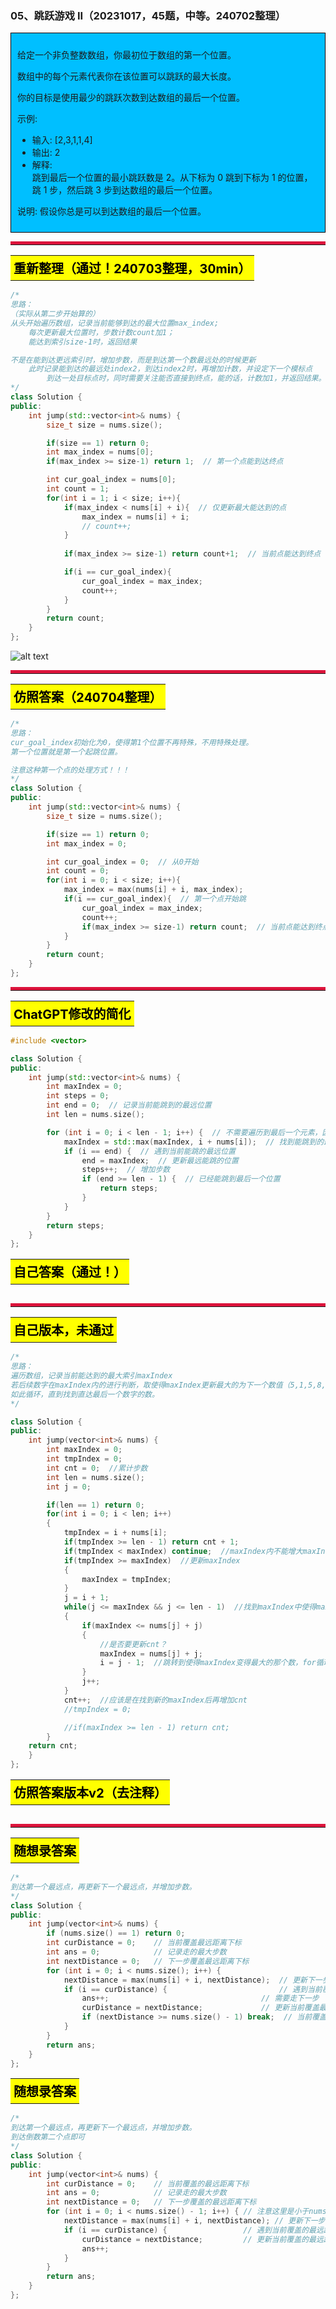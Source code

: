 ### 05、跳跃游戏 II（20231017，45题，中等。240702整理）
<div style="border: 1px solid black; padding: 10px; background-color: #00BFFF;">

给定一个非负整数数组，你最初位于数组的第一个位置。

数组中的每个元素代表你在该位置可以跳跃的最大长度。

你的目标是使用最少的跳跃次数到达数组的最后一个位置。

示例:

- 输入: [2,3,1,1,4]
- 输出: 2
- 解释:   
  跳到最后一个位置的最小跳跃数是 2。从下标为 0 跳到下标为 1 的位置，跳  1  步，然后跳  3  步到达数组的最后一个位置。

说明: 假设你总是可以到达数组的最后一个位置。

  </p>
</div>

<hr style="border-top: 5px solid #DC143C;">
<table>
  <tr>
    <td bgcolor="Yellow" style="padding: 5px; border: 0px solid black;">
      <span style="font-weight: bold; font-size: 20px;color: black;">
      重新整理（通过！240703整理，30min）
      </span>
    </td>
  </tr>
</table>

```C++ {.line-numbers}
/*
思路：
（实际从第二步开始算的）
从头开始遍历数组，记录当前能够到达的最大位置max_index;
    每次更新最大位置时，步数计数count加1；
    能达到索引size-1时，返回结果

不是在能到达更远索引时，增加步数，而是到达第一个数最远处的时候更新
    此时记录能到达的最远处index2，到达index2时，再增加计数，并设定下一个模标点
        到达一处目标点时，同时需要关注能否直接到终点，能的话，计数加1，并返回结果。
*/
class Solution {
public:
    int jump(std::vector<int>& nums) {
        size_t size = nums.size();

        if(size == 1) return 0;
        int max_index = nums[0];
        if(max_index >= size-1) return 1;  // 第一个点能到达终点

        int cur_goal_index = nums[0];
        int count = 1;
        for(int i = 1; i < size; i++){
            if(max_index < nums[i] + i){  // 仅更新最大能达到的点
                max_index = nums[i] + i;
                // count++;
            }
            
            if(max_index >= size-1) return count+1;  // 当前点能达到终点

            if(i == cur_goal_index){
                cur_goal_index = max_index;
                count++;
            }
        }
        return count;
    }
};
```
![alt text](image/5190749cf293170a074ee9d1fdfd84e.png)
<hr style="border-top: 5px solid #DC143C;">
<table>
  <tr>
    <td bgcolor="Yellow" style="padding: 5px; border: 0px solid black;">
      <span style="font-weight: bold; font-size: 20px;color: black;">
      仿照答案（240704整理）
      </span>
    </td>
  </tr>
</table>

```C++ {.line-numbers}
/*
思路：
cur_goal_index初始化为0，使得第1个位置不再特殊，不用特殊处理。
第一个位置就是第一个起跳位置。

注意这种第一个点的处理方式！！！
*/
class Solution {
public:
    int jump(std::vector<int>& nums) {
        size_t size = nums.size();

        if(size == 1) return 0;
        int max_index = 0;

        int cur_goal_index = 0;  // 从0开始
        int count = 0;
        for(int i = 0; i < size; i++){
            max_index = max(nums[i] + i, max_index);
            if(i == cur_goal_index){  // 第一个点开始跳
                cur_goal_index = max_index;
                count++;
                if(max_index >= size-1) return count;  // 当前点能达到终点
            }
        }
        return count;
    }
};
```

<hr style="border-top: 5px solid #DC143C;">
<table>
  <tr>
    <td bgcolor="Yellow" style="padding: 5px; border: 0px solid black;">
      <span style="font-weight: bold; font-size: 20px;color: black;">
      ChatGPT修改的简化
      </span>
    </td>
  </tr>
</table>

```C++ {.line-numbers}
#include <vector>

class Solution {
public:
    int jump(std::vector<int>& nums) {
        int maxIndex = 0;
        int steps = 0;
        int end = 0;  // 记录当前能跳到的最远位置
        int len = nums.size();

        for (int i = 0; i < len - 1; i++) {  // 不需要遍历到最后一个元素，因为在跳到最后一个元素之前，steps已经加1
            maxIndex = std::max(maxIndex, i + nums[i]);  // 找到能跳到的最远的位置
            if (i == end) {  // 遇到当前能跳的最远位置
                end = maxIndex;  // 更新最远能跳的位置
                steps++;  // 增加步数
                if (end >= len - 1) {  // 已经能跳到最后一个位置
                    return steps;
                }
            }
        }
        return steps;
    }
};

```

<table>
  <tr>
    <td bgcolor="Yellow" style="padding: 5px; border: 0px solid black;">
      <span style="font-weight: bold; font-size: 20px;color: black;">
      自己答案（通过！）
      </span>
    </td>
  </tr>
</table>

```C++ {.line-numbers}


```

<hr style="border-top: 5px solid #DC143C;">

<table>
  <tr>
    <td bgcolor="Yellow" style="padding: 5px; border: 0px solid black;">
      <span style="font-weight: bold; font-size: 20px;color: black;">
      自己版本，未通过 
      </span>
    </td>
  </tr>
</table>

```C++ {.line-numbers}
/*
思路：
遍历数组，记录当前能达到的最大索引maxIndex
若后续数字在maxIndex内的进行判断，取使得maxIndex更新最大的为下一个数值（5,1,5,8,6,5）
如此循环，直到找到直达最后一个数字的数。
*/

class Solution {
public:
    int jump(vector<int>& nums) {
        int maxIndex = 0;
        int tmpIndex = 0;
        int cnt = 0;  //累计步数
        int len = nums.size();
        int j = 0;

        if(len == 1) return 0;
        for(int i = 0; i < len; i++)
        {
            tmpIndex = i + nums[i];
            if(tmpIndex >= len - 1) return cnt + 1;
            if(tmpIndex < maxIndex) continue;  //maxIndex内不能增大maxIndex的数字忽略
            if(tmpIndex >= maxIndex)  //更新maxIndex
            {
                maxIndex = tmpIndex;
            }
            j = i + 1;
            while(j <= maxIndex && j <= len - 1)  //找到maxIndex中使得maxIndex变得最大的那个数
            {
                if(maxIndex <= nums[j] + j)
                {
                    //是否要更新cnt？
                    maxIndex = nums[j] + j;
                    i = j - 1;  //跳转到使得maxIndex变得最大的那个数，for循环会自动给i加1,，所以减1                   
                }
                j++;
            } 
            cnt++;  //应该是在找到新的maxIndex后再增加cnt
            //tmpIndex = 0;

            //if(maxIndex >= len - 1) return cnt;
        }
    return cnt;
    }
};

```

<table>
  <tr>
    <td bgcolor="Yellow" style="padding: 5px; border: 0px solid black;">
      <span style="font-weight: bold; font-size: 20px;color: black;">
      仿照答案版本v2（去注释）
      </span>
    </td>
  </tr>
</table>

```C++ {.line-numbers}


```

<hr style="border-top: 5px solid #DC143C;">

<table>
  <tr>
    <td bgcolor="Yellow" style="padding: 5px; border: 0px solid black;">
      <span style="font-weight: bold; font-size: 20px;color: black;">
      随想录答案
      </span>
    </td>
  </tr>
</table>

```C++ {.line-numbers}
/*
到达第一个最远点，再更新下一个最远点，并增加步数。
*/
class Solution {
public:
    int jump(vector<int>& nums) {
        if (nums.size() == 1) return 0;
        int curDistance = 0;    // 当前覆盖最远距离下标
        int ans = 0;            // 记录走的最大步数
        int nextDistance = 0;   // 下一步覆盖最远距离下标
        for (int i = 0; i < nums.size(); i++) {
            nextDistance = max(nums[i] + i, nextDistance);  // 更新下一步覆盖最远距离下标
            if (i == curDistance) {                         // 遇到当前覆盖最远距离下标
                ans++;                                  // 需要走下一步
                curDistance = nextDistance;             // 更新当前覆盖最远距离下标（相当于加油了）
                if (nextDistance >= nums.size() - 1) break;  // 当前覆盖最远距到达集合终点，不用做ans++操作了，直接结束
            }
        }
        return ans;
    }
};
```

<table>
  <tr>
    <td bgcolor="Yellow" style="padding: 5px; border: 0px solid black;">
      <span style="font-weight: bold; font-size: 20px;color: black;">
      随想录答案
      </span>
    </td>
  </tr>
</table>

```C++ {.line-numbers}
/*
到达第一个最远点，再更新下一个最远点，并增加步数。
到达倒数第二个点即可
*/
class Solution {
public:
    int jump(vector<int>& nums) {
        int curDistance = 0;    // 当前覆盖的最远距离下标
        int ans = 0;            // 记录走的最大步数
        int nextDistance = 0;   // 下一步覆盖的最远距离下标
        for (int i = 0; i < nums.size() - 1; i++) { // 注意这里是小于nums.size() - 1，这是关键所在
            nextDistance = max(nums[i] + i, nextDistance); // 更新下一步覆盖的最远距离下标
            if (i == curDistance) {                 // 遇到当前覆盖的最远距离下标
                curDistance = nextDistance;         // 更新当前覆盖的最远距离下标
                ans++;
            }
        }
        return ans;
    }
};
```